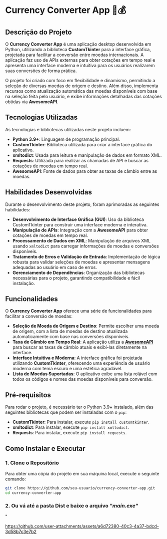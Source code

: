 # Currency Converter App 💱💰

## Descrição do Projeto

O **Currency Converter App** é uma aplicação desktop desenvolvida em Python, utilizando a biblioteca **CustomTkinter** para a interface gráfica, projetada para facilitar a conversão entre moedas internacionais. A aplicação faz uso de APIs externas para obter cotações em tempo real e apresenta uma interface moderna e intuitiva para os usuários realizarem suas conversões de forma prática.

O projeto foi criado com foco em flexibilidade e dinamismo, permitindo a seleção de diversas moedas de origem e destino. Além disso, implementa recursos como atualização automática das moedas disponíveis com base na seleção feita pelo usuário, e exibe informações detalhadas das cotações obtidas via **AwesomeAPI**.

## Tecnologias Utilizadas

As tecnologias e bibliotecas utilizadas neste projeto incluem:

- **Python 3.9+**: Linguagem de programação principal.
- **CustomTkinter**: Biblioteca utilizada para criar a interface gráfica do aplicativo.
- **xmltodict**: Usada para leitura e manipulação de dados em formato XML.
- **Requests**: Utilizada para realizar as chamadas de API e buscar as cotações de moedas em tempo real.
- **AwesomeAPI**: Fonte de dados para obter as taxas de câmbio entre as moedas.
  
## Habilidades Desenvolvidas

Durante o desenvolvimento deste projeto, foram aprimoradas as seguintes habilidades:

- **Desenvolvimento de Interface Gráfica (GUI)**: Uso da biblioteca CustomTkinter para construir uma interface moderna e interativa.
- **Manipulação de APIs**: Integração com a **AwesomeAPI** para obter cotações de moedas em tempo real.
- **Processamento de Dados em XML**: Manipulação de arquivos XML usando `xmltodict` para carregar informações de moedas e conversões disponíveis.
- **Tratamento de Erros e Validação de Entrada**: Implementação de lógica robusta para validar seleções de moedas e apresentar mensagens adequadas ao usuário em caso de erros.
- **Gerenciamento de Dependências**: Organização das bibliotecas necessárias para o projeto, garantindo compatibilidade e fácil instalação.

## Funcionalidades

O **Currency Converter App** oferece uma série de funcionalidades para facilitar a conversão de moedas:

- **Seleção de Moeda de Origem e Destino**: Permite escolher uma moeda de origem, com a lista de moedas de destino atualizada automaticamente com base nas conversões disponíveis.
- **Taxa de Câmbio em Tempo Real**: A aplicação utiliza a **[AwesomeAPI](https://docs.awesomeapi.com.br/api-de-moedas)** para buscar as taxas de câmbio atuais e exibí-las diretamente na interface.
- **Interface Intuitiva e Moderna**: A interface gráfica foi projetada utilizando **CustomTkinter**, oferecendo uma experiência de usuário moderna com tema escuro e uma estética agradável.
- **Lista de Moedas Suportadas**: O aplicativo exibe uma lista rolável com todos os códigos e nomes das moedas disponíveis para conversão.

## Pré-requisitos

Para rodar o projeto, é necessário ter o Python 3.9+ instalado, além das seguintes bibliotecas que podem ser instaladas com o `pip`:

- **CustomTkinter**: Para instalar, execute `pip install customtkinter`.
- **xmltodict**: Para instalar, execute `pip install xmltodict`.
- **Requests**: Para instalar, execute `pip install requests`.

## Como Instalar e Executar

### 1. Clone o Repositório

Para obter uma cópia do projeto em sua máquina local, execute o seguinte comando:

```bash
git clone https://github.com/seu-usuario/currency-converter-app.git
cd currency-converter-app
```
### 2. Ou vá até a pasta Dist e baixe o arquivo _"main.exe"_
"

https://github.com/user-attachments/assets/a6d72380-40c3-4a37-bdcd-3d58b7c3e7b2


